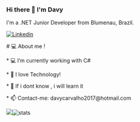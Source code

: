 ### Hi there 👋 I'm Davy

I'm a .NET Junior Developer from Blumenau, Brazil.

<a href="https://www.linkedin.com/in/davy-carvalho-18bb381b8/">

<img alt="Linkedin" src="https://img.shields.io/badge/linkedin-0077B5?logo=linkedin&logoColor=white&style=for-the-badge"/>

</a>

<p># 💻 About me !</p>

<p>* 💻 I’m currently working with C#</p>

  

<p>* 💬 I love Technology!</p>

<p>* 🚀 If i dont know , i will learn it</p>

<p>* 📫 Contact-me: davycarvalho2017@hotmail.com</p>  

<img src="https://github-readme-stats.vercel.app/api?username=DavyCarvalho" />![stats](https://github-readme-stats.vercel.app/api/wakatime?username=@DavyCarvalho)

